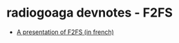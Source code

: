 # radiogoaga devnotes - F2FS

* [A presentation of F2FS (in french)](https://korben.info/f2fs-systeme-de-fichiers-pense-raspberry-pi-linstaller.html)
